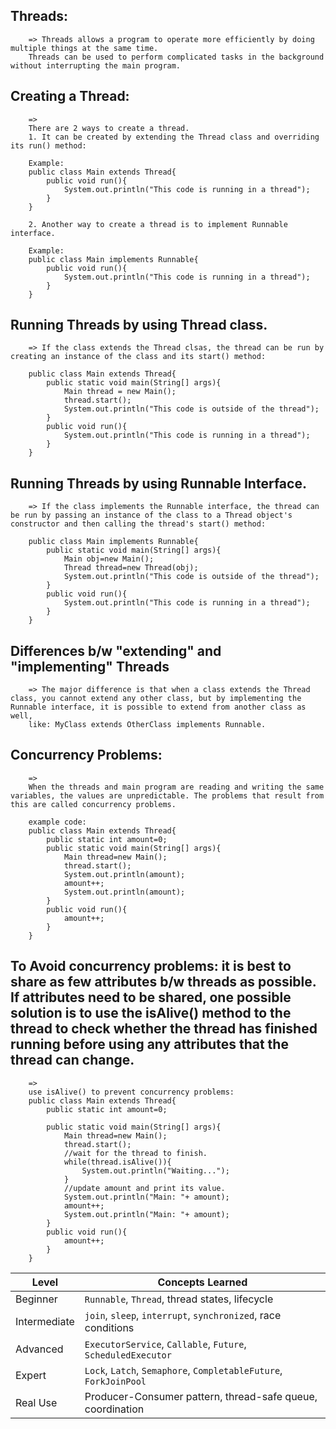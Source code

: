 ## Threads:
        => Threads allows a program to operate more efficiently by doing multiple things at the same time.
        Threads can be used to perform complicated tasks in the background without interrupting the main program.


## Creating a Thread:
        =>
        There are 2 ways to create a thread.
        1. It can be created by extending the Thread class and overriding its run() method:

        Example:
        public class Main extends Thread{
            public void run(){
                System.out.println("This code is running in a thread");
            }
        }

        2. Another way to create a thread is to implement Runnable interface.

        Example:
        public class Main implements Runnable{
            public void run(){
                System.out.println("This code is running in a thread");
            }
        }


## Running Threads by using Thread class.
        => If the class extends the Thread clsas, the thread can be run by creating an instance of the class and its start() method:

        public class Main extends Thread{
            public static void main(String[] args){
                Main thread = new Main();
                thread.start();
                System.out.println("This code is outside of the thread"); 
            }
            public void run(){
                System.out.println("This code is running in a thread");
            }
        }

## Running Threads by using Runnable Interface.
        => If the class implements the Runnable interface, the thread can be run by passing an instance of the class to a Thread object's constructor and then calling the thread's start() method:

        public class Main implements Runnable{
            public static void main(String[] args){
                Main obj=new Main();
                Thread thread=new Thread(obj);
                System.out.println("This code is outside of the thread");
            }
            public void run(){
                System.out.println("This code is running in a thread");
            }
        }

## Differences b/w "extending" and "implementing" Threads
        => The major difference is that when a class extends the Thread class, you cannot extend any other class, but by implementing the Runnable interface, it is possible to extend from another class as well, 
        like: MyClass extends OtherClass implements Runnable.

## Concurrency Problems:
        => 
        When the threads and main program are reading and writing the same variables, the values are unpredictable. The problems that result from this are called concurrency problems.
        
        example code:
        public class Main extends Thread{
            public static int amount=0;
            public static void main(String[] args){
                Main thread=new Main();
                thread.start();
                System.out.println(amount);
                amount++;
                System.out.println(amount);
            }
            public void run(){
                amount++;
            }
        }

## To Avoid concurrency problems: it is best to share as few attributes b/w threads as possible. If attributes need to be shared, one possible solution is to use the **isAlive()** method to the thread to check whether the thread has finished running before using any attributes that the thread can change.
        =>
        use isAlive() to prevent concurrency problems:
        public class Main extends Thread{
            public static int amount=0;

            public static void main(String[] args){
                Main thread=new Main();
                thread.start();
                //wait for the thread to finish.
                while(thread.isAlive()){
                    System.out.println("Waiting...");
                }
                //update amount and print its value.
                System.out.println("Main: "+ amount);
                amount++;
                System.out.println("Main: "+ amount);
            }
            public void run(){
                amount++;
            }
        }



| Level        | Concepts Learned                                                  |
| ------------ | ----------------------------------------------------------------- |
| Beginner     | `Runnable`, `Thread`, thread states, lifecycle                    |
| Intermediate | `join`, `sleep`, `interrupt`, `synchronized`, race conditions     |
| Advanced     | `ExecutorService`, `Callable`, `Future`, `ScheduledExecutor`      |
| Expert       | `Lock`, `Latch`, `Semaphore`, `CompletableFuture`, `ForkJoinPool` |
| Real Use     | Producer-Consumer pattern, thread-safe queue, coordination        |
